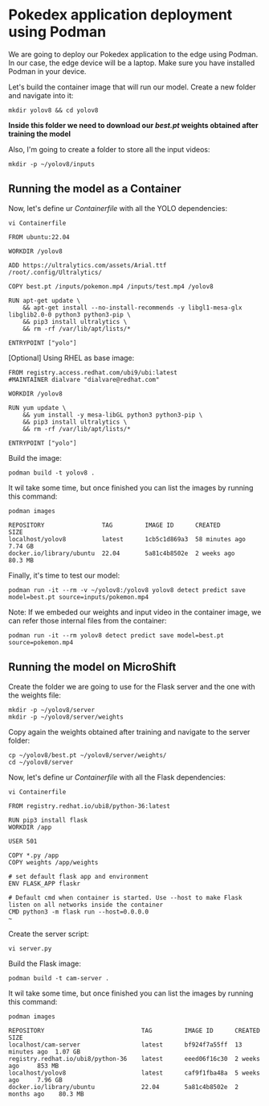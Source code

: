 # Pokedex application deployment using Podman

We are going to deploy our Pokedex application to the edge using Podman. In our case, the edge device will be a laptop. Make sure you have installed Podman in your device.

Let's build the container image that will run our model. Create a new folder and navigate into it:
```
mkdir yolov8 && cd yolov8
```
**Inside this folder we need to download our *best.pt* weights obtained after training the model**


Also, I'm going to create a folder to store all the input videos:
```
mkdir -p ~/yolov8/inputs
```

## Running the model as a Container
Now, let's define ur *Containerfile* with all the YOLO dependencies:
```
vi Containerfile
```
```
FROM ubuntu:22.04

WORKDIR /yolov8

ADD https://ultralytics.com/assets/Arial.ttf /root/.config/Ultralytics/

COPY best.pt /inputs/pokemon.mp4 /inputs/test.mp4 /yolov8

RUN apt-get update \
    && apt-get install --no-install-recommends -y libgl1-mesa-glx libglib2.0-0 python3 python3-pip \
    && pip3 install ultralytics \
    && rm -rf /var/lib/apt/lists/*

ENTRYPOINT ["yolo"]
```

[Optional] Using RHEL as base image:
```
FROM registry.access.redhat.com/ubi9/ubi:latest
#MAINTAINER dialvare "dialvare@redhat.com"

WORKDIR /yolov8

RUN yum update \
    && yum install -y mesa-libGL python3 python3-pip \
    && pip3 install ultralytics \
    && rm -rf /var/lib/apt/lists/*

ENTRYPOINT ["yolo"]
```

Build the image:
```
podman build -t yolov8 .
```

It wil take some time, but once finished you can list the images by running this command:
```
podman images
```
```
REPOSITORY                TAG         IMAGE ID      CREATED         SIZE
localhost/yolov8          latest      1cb5c1d869a3  58 minutes ago  7.74 GB
docker.io/library/ubuntu  22.04       5a81c4b8502e  2 weeks ago     80.3 MB
```

Finally, it's time to test our model: 
```
podman run -it --rm -v ~/yolov8:/yolov8 yolov8 detect predict save model=best.pt source=inputs/pokemon.mp4
```

Note: If we embeded our weights and input video in the container image, we can refer those internal files from the container:
```
podman run -it --rm yolov8 detect predict save model=best.pt source=pokemon.mp4
```

## Running the model on MicroShift

Create the folder we are going to use for the Flask server and the one with the weights file:
```
mkdir -p ~/yolov8/server
mkdir -p ~/yolov8/server/weights
```

Copy again the weights obtained after training and navigate to the server folder:
```
cp ~/yolov8/best.pt ~/yolov8/server/weights/
cd ~/yolov8/server
```

Now, let's define ur *Containerfile* with all the Flask dependencies:
```
vi Containerfile
```
```
FROM registry.redhat.io/ubi8/python-36:latest

RUN pip3 install flask
WORKDIR /app

USER 501

COPY *.py /app
COPY weights /app/weights

# set default flask app and environment
ENV FLASK_APP flaskr

# Default cmd when container is started. Use --host to make Flask listen on all networks inside the container
CMD python3 -m flask run --host=0.0.0.0
~                                        
```

Create the server script:
```
vi server.py
```

Build the Flask image:
```
podman build -t cam-server .
```

It wil take some time, but once finished you can list the images by running this command:
```
podman images
```
```
REPOSITORY                           TAG         IMAGE ID      CREATED         SIZE
localhost/cam-server                 latest      bf924f7a55ff  13 minutes ago  1.07 GB
registry.redhat.io/ubi8/python-36    latest      eeed06f16c30  2 weeks ago     853 MB
localhost/yolov8                     latest      caf9f1fba48a  5 weeks ago     7.96 GB
docker.io/library/ubuntu             22.04       5a81c4b8502e  2 months ago    80.3 MB
```

